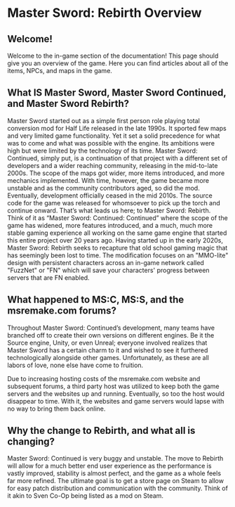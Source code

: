 # Master Sword: Rebirth Overview
## Welcome!
Welcome to the in-game section of the documentation! This page should give you an overview of the game. Here you can find articles about all of the items, NPCs, and maps in the game.


## What IS Master Sword, Master Sword Continued, and Master Sword Rebirth?
Master Sword started out as a simple first person role playing total conversion mod for Half Life released in the late 1990s. It sported few maps and very limited game functionality. Yet it set a solid precedence for what was to come and what was possible with the engine. Its ambitions were high but were limited by the technology of its time. Master Sword: Continued, simply put, is a continuation of that project with a different set of developers and a wider reaching community, releasing in the mid-to-late 2000s. The scope of the maps got wider, more items introduced, and more mechanics implemented. With time, however, the game became more unstable and as the community contributors aged, so did the mod. Eventually, development officially ceased in the mid 2010s. The source code for the game was released for whomsoever to pick up the torch and continue onward. That’s what leads us here; to Master Sword: Rebirth. Think of it as “Master Sword: Continued: Continued” where the scope of the game has widened, more features introduced, and a much, much more stable gaming experience all working on the same game engine that started this entire project over 20 years ago. Having started up in the early 2020s, Master Sword: Rebirth seeks to recapture that old school gaming magic that has seemingly been lost to time. The modification focuses on an "MMO-lite" design with persistent characters across an in-game network called "FuzzNet" or "FN" which will save your characters' progress between servers that are FN enabled.

## What happened to MS:C, MS:S, and the msremake.com forums?
Throughout Master Sword: Continued’s development, many teams have branched off to create their own versions on different engines. Be it the Source engine, Unity, or even Unreal; everyone involved realizes that Master Sword has a certain charm to it and wished to see it furthered technologically alongside other games. Unfortunately, as these are all labors of love, none else have come to fruition. 

Due to increasing hosting costs of the msremake.com website and subsequent forums, a third party host was utilized to keep both the game servers and the websites up and running. Eventually, so too the host would disappear to time. With it, the websites and game servers would lapse with no way to bring them back online.

## Why the change to Rebirth, and what all is changing?
Master Sword: Continued is very buggy and unstable. The move to Rebirth will allow for a much better end user experience as the performance is vastly improved, stability is almost perfect, and the game as a whole feels far more refined. The ultimate goal is to get a store page on Steam to allow for easy patch distribution and communication with the community. Think of it akin to Sven Co-Op being listed as a mod on Steam.